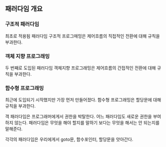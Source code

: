 ## 패러다임 개요

### 구조적 패러다임

최초로 적용됨 패러다임 구조적 프로그매밍은 제어흐름의 직접적인 전환에 대해 규칙을 부과한다.

### 객체 지향 프로그래밍

두 번째로 도입된 패러다임 객체지향 프로그래밍은 제어흐름의 간접적인 전환에 대해 규칙을 부과한다.

### 함수형 프로그래밍

최근에 도입되기 시작했지만 가장 먼저 만들어졌다. 함수형 프로그래밍은 할당문에 대해 규칙을 부과한다.

객 패러다임은 프로그래머에게서 권한을 박탈한다. 어느 패러다임도 새로운 권한을 부여하지 않는다. 패러다임은 무엇을 해야 할지를 말하기 보다는 무엇을 해서는 안 되는지를 말해준다.

각각의 패러다임은 우리에게서 goto문, 함수포인터, 할당문을 앗아간다.
